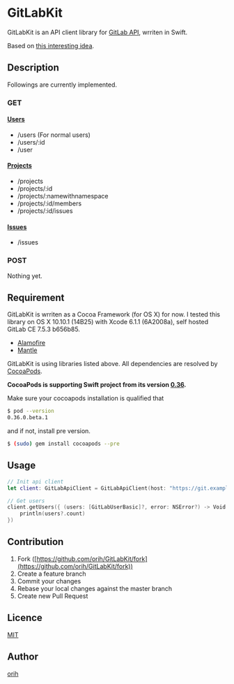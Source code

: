 GitLabKit
====

GitLabKit is an API client library for [GitLab API](https://gitlab.com/help/api/README.md), wrriten in Swift.

Based on [this interesting idea](http://developer.hatenastaff.com/entry/smart-api-client-with-swift-using-enum-and-generics).

## Description

Followings are currently implemented.

### GET

#### [Users](https://gitlab.com/help/api/users.md)

- /users (For normal users)
- /users/:id
- /user

#### [Projects](https://gitlab.com/help/api/projects.md)

- /projects
- /projects/:id
- /projects/:namewithnamespace
- /projects/:id/members
- /projects/:id/issues

#### [Issues](https://gitlab.com/help/api/issues.md)

- /issues

### POST

Nothing yet.

## Requirement

GitLabKit is wrriten as a Cocoa Framework (for OS X) for now.
I tested this library on OS X 10.10.1 (14B25) with Xcode 6.1.1 (6A2008a), self hosted GitLab CE 7.5.3 b656b85.


- [Alamofire](https://github.com/Alamofire/Alamofire)
- [Mantle](https://github.com/Mantle/Mantle)

GitLabKit is using libraries listed above.
All dependencies are resolved by [CocoaPods](http://cocoapods.org/).

**CocoaPods is supporting Swift project from its version [0.36](https://github.com/CocoaPods/CocoaPods/milestones/0.36.0).**  

Make sure your cocoapods installation is qualified that
```bash
$ pod --version
0.36.0.beta.1
```

and if not, install pre version.
```bash
$ (sudo) gem install cocoapods --pre
```

## Usage

```swift
// Init api client
let client: GitLabApiClient = GitLabApiClient(host: "https://git.example.com", privateToken: "YOUR-PRIVATE-TOKEN")

// Get users
client.getUsers({ (users: [GitLabUserBasic]?, error: NSError?) -> Void in
    println(users?.count)
})
```

## Contribution

1. Fork ([https://github.com/orih/GitLabKit/fork](https://github.com/orih/GitLabKit/fork))
2. Create a feature branch
3. Commit your changes
4. Rebase your local changes against the master branch
5. Create new Pull Request

## Licence

[MIT](https://github.com/orih/GitLabKit/blob/master/LICENCE)

## Author

[orih](https://github.com/orih)
